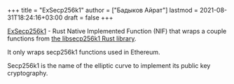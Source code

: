 +++
title = "ExSecp256k1"
author = ["Бадыков Айрат"]
lastmod = 2021-08-31T18:24:16+03:00
draft = false
+++

[ExSecp256k1](https://github.com/omgnetwork/ex%5Fsecp256k1) - Rust Native Implemented Function (NIF) that wraps a couple functions from  [the libsecp256k1 Rust library](https://github.com/paritytech/libsecp256k1).

It only wraps secp256k1 functions used in Ethereum.

Secp256k1 is the name of the elliptic curve to implement its public key cryptography.
